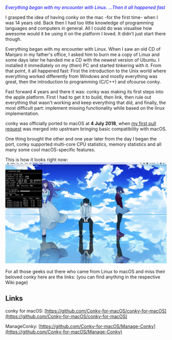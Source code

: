 <span style="color:blue">*Everything began with my encounter with Linux. ...Then it all happened fast*</span>

I grasped the idea of having conky on the mac -for the first time- when I was 14 years old.  Back then I had too little knowledge of programming languages and computers in general.  All I could do was visualise how awesome would it be using it on the platform I loved.  It didn't just start there though.

Everything began with my encounter with Linux.  When I saw an old CD of Manjaro in my father's office, I asked him to burn me a copy of Linux and some days later he handed me a CD with the newest version of Ubuntu.  I installed it immediately on my (then) PC and started tinkering with it.  From that point, it all happened fast:  First the introduction to the Unix world where everything worked differently from Windows and mostly everything was great, then the introduction to programming (C/C++) and ofcourse conky.

Fast forward 4 years and there it was: conky was making its first steps into the apple platform.  First I had to get it to build, then link, then rule out everything that wasn't working and keep everything that did, and finally, the most difficult part: implement missing functionality while based on the linux implementation.

conky was officially ported to macOS at **4 July 2018**, when [my first pull request](https://github.com/brndnmtthws/conky/pull/480) was merged into upstream bringing basic compatibility with macOS.

One thing brought the other and one year later from the day I began the port, conky supported multi-core CPU statistics, memory statistics and all many some cool macOS-specific features.

This is how it looks right now:
![conky](../img/conky.jpeg)

For all those geeks out there who came from Linux to macOS and miss their beloved conky here are the links:
(you can find anything in the respective Wiki page)

## Links

conky for macOS: [https://github.com/Conky-for-macOS/conky-for-macOS](https://github.com/Conky-for-macOS/conky-for-macOS)

ManageConky: [https://github.com/Conky-for-macOS/Manage-Conky](https://github.com/Conky-for-macOS/Manage-Conky)